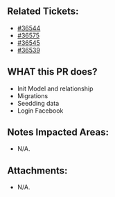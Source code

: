 <!--
  PLEASE DON'T DELETE THIS TEMPLATE UNTIL YOU HAVE READ THE FIRST SECTION.
-->

## Related Tickets:
- [#36544](https://edu-redmine.sun-asterisk.vn/issues/36544)
- [#36575](https://edu-redmine.sun-asterisk.vn/issues/36575)
- [#36545](https://edu-redmine.sun-asterisk.vn/issues/36545)
- [#36539](https://edu-redmine.sun-asterisk.vn/issues/36539)
## WHAT this PR does?
- Init Model and relationship
- Migrations
- Seedding data
- Login Facebook
<!--
- ex: Change number items `completed/total` in admin page.
-->

## Notes Impacted Areas:
- N/A.

## Attachments:
- N/A.